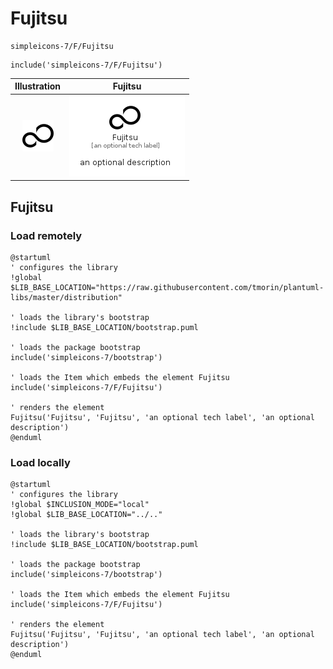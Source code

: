 # Fujitsu


```text
simpleicons-7/F/Fujitsu
```

```text
include('simpleicons-7/F/Fujitsu')
```



| Illustration | Fujitsu |
| :---: | :---: |
| ![illustration for Illustration](../../simpleicons-7/F/Fujitsu.png) | ![illustration for Fujitsu](../../simpleicons-7/F/Fujitsu.Local.png) |




## Fujitsu

### Load remotely
```plantuml
@startuml
' configures the library
!global $LIB_BASE_LOCATION="https://raw.githubusercontent.com/tmorin/plantuml-libs/master/distribution"

' loads the library's bootstrap
!include $LIB_BASE_LOCATION/bootstrap.puml

' loads the package bootstrap
include('simpleicons-7/bootstrap')

' loads the Item which embeds the element Fujitsu
include('simpleicons-7/F/Fujitsu')

' renders the element
Fujitsu('Fujitsu', 'Fujitsu', 'an optional tech label', 'an optional description')
@enduml
```

### Load locally
```plantuml
@startuml
' configures the library
!global $INCLUSION_MODE="local"
!global $LIB_BASE_LOCATION="../.."

' loads the library's bootstrap
!include $LIB_BASE_LOCATION/bootstrap.puml

' loads the package bootstrap
include('simpleicons-7/bootstrap')

' loads the Item which embeds the element Fujitsu
include('simpleicons-7/F/Fujitsu')

' renders the element
Fujitsu('Fujitsu', 'Fujitsu', 'an optional tech label', 'an optional description')
@enduml
```

